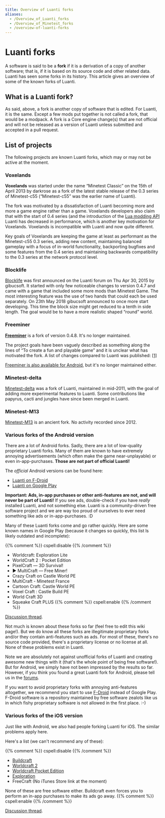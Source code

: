 ```yaml
---
title: Overview of Luanti forks
aliases:
  - /Overview_of_Luanti_forks
  - /Overview_of_Minetest_forks
  - /overview-of-luanti-forks
---
```


# Luanti forks

A software is said to be a **fork** if it is a derivation of a copy of another software; that is, if it is based on its source code and other related data. Luanti has seen some forks in its history. This article gives an overview of some of the known forks of Luanti.

## What is a Luanti fork?

As said, above, a fork is another copy of software that is edited. For Luanti, it is the same. Except a few mods put together is not called a fork, that would be a modpack. A fork is a Core engine change(s) that are not official and will not be released as a version of Luanti unless submitted and accepted in a pull request.

## List of projects

The following projects are known Luanti forks, which may or may not be active at the moment.

### Voxelands

**Voxelands** was started under the name “Minetest Classic” on the 15th of April 2013 by darkrose as a fork of the latest stable release of the 0.3 series of Minetest-c55 (“Minetest-c55” was the earlier name of Luanti).

The fork was motivated by a dissatisfaction of Luanti becoming more and more a game engine rather than a game. Voxelands developers also claim that with the start of 0.4 series (and the introduction of the [Lua modding API](/for-players/mods) Luanti has decreased in performance, which is another key motivation for Voxelands. Voxelands is incompatible with Luanti and now quite different.

Key goals of Voxelands are keeping the game at least as performant as the Minetest-c55 0.3 series, adding new content, maintaining balanced gameplay with a focus of in-world functionality, backporting bugfixes and some features from the 0.4 series and maintaining backwards compatibility to the 0.3 series at the network protocol level.

### Blocklife

[Blocklife](https://forum.luanti.org/viewtopic.php?f=14&t=12021) was first announced on the Luanti forum on Thu Apr 30, 2015 by gibucsoft. It started with only few noticeable changes to version 0.4.7 and came with a game that included some more mods than Minetest Game. The most interesting feature was the use of two hands that could each be used separately. On 23th May 2018 gibucsoft announced to once more start developing. This time the block size might get reduced to a tenth in side length. The goal would be to have a more realistic shaped “round” world.

### Freeminer

**[Freeminer](http://freeminer.org/)** is a fork of version 0.4.8. It's no longer maintained.

The project goals have been vaguely described as something along the lines of “To create a fun and playable game” and it is unclear what has motivated the fork. A list of changes compared to Luanti was published: [\[1\]](http://forum.freeminer.org/threads/full-list-of-changes-from-minetest.110/)

[Freeminer is also available for Android](https://f-droid.org/packages/org.freeminer.freeminer/), but it's no longer maintained either.

### Minetest-delta

[Minetest-delta](https://github.com/erlehmann/minetest-delta) was a fork of Luanti, maintained in mid-2011, with the goal of adding more experimental features to Luanti. Some contributions like papyrus, cacti and jungles have since been merged in Luanti.

### Minetest-M13

[Minetest-M13](https://minetestm13.weebly.com/) is an ancient fork. No activity recorded since 2012.

### Various forks of the Android version

There are a lot of Android forks. Sadly, there are a lot of low-quality proprietary Luanti forks. Many of them are known to have extremely annoying advertisements (which often make the game near-unplayable) or even in-app-purchases. **Those are not part of official Luanti!**

The _official_ Android versions can be found here:

- [Luanti on F-Droid](https://f-droid.org/packages/net.minetest.minetest/)
- [Luanti on Google Play](https://play.google.com/store/apps/details?id=net.minetest.minetest)

**Important: Ads, in-app purchases or other anti-features are not, and will never be part of Luanti!** If you see ads, double-check if you have _really_ installed Luanti, and not something else. Luanti is a community-driven free software project and we are way too proud of ourselves to ever need something like ads or in-app-purchases. :D

Many of these Luanti forks come and go rather quickly. Here are some known names in Google Play (because it changes so quickly, this list ls likely outdated and incomplete):

{{% comment %}} cspell:disable {{% /comment %}}

- Worldcraft: Exploration Lite
- WorldCraft 2 : Pocket Edition
- PixelCraft — 3D Survival!
- ► MultiCraft ― Free Miner!
- Crazy Craft on Castle World PE
- MultiCraft - Minetest France
- Cartoon Craft: Castle World PE
- Voxel Craft : Castle Build PE
- World Craft 3D
- Squeake Craft PLUS
  {{% comment %}} cspell:enable {{% /comment %}}

[Discussion thread](https://forum.luanti.org/viewtopic.php?f=3&t=16707).

Not much is known about these forks so far (feel free to edit this wiki page!). But we do know all these forks are illegitimate proprietary forks and/or they contain anti-features such as ads. For most of these, there's no source code provided, there's a proprietary license or no license at all. None of these problems exist in Luanti.

Note we are absolutely not against unofficial forks of Luanti and creating awesome new things with it (that's the whole point of being free software!). But for Android, we simply have not been impressed by the results so far. However, if you think you found a great Luanti fork for Android, please tell us in the [forums](https://forum.luanti.org/viewtopic.php?f=3&t=16707).

If you want to avoid proprietary forks with annoying anti-features altogether, we recommend you start to use [F-Droid](https://f-droid.org/) instead of Google Play. F-Droid software is a repository maintained by free software zealots like us in which fishy proprietary software is not allowed in the first place. :-)

### Various forks of the iOS version

Just like with Android, we also had people forking Luanti for iOS. The similar problems apply here.

Here's a list (we can't recommend any of these):

{{% comment %}} cspell:disable {{% /comment %}}

- [Buildcraft](https://itunes.apple.com/us/app/buildcraft-multiplayer-block-game/id740372768?mt=8)
- [Worldcraft 2](https://itunes.apple.com/us/app/worldcraft-survival-2/id900353132?mt=8)
- [Worldcraft Pocket Edition](https://itunes.apple.com/us/app/worldcraft-pocket-edition/id796349324?mt=8)
- [Exploration](https://itunes.apple.com/us/app/exploration-mind-world-of-craft-survival-game/id880642020?mt=8)
- FreeCraft (No iTunes Store link at the moment)

None of these are free software either. Buildcraft even forces you to perform an in-app purchases to make its ads go away.
{{% comment %}} cspell:enable {{% /comment %}}

[Discussion thread](https://forum.luanti.org/viewtopic.php?f=3&t=16707).
